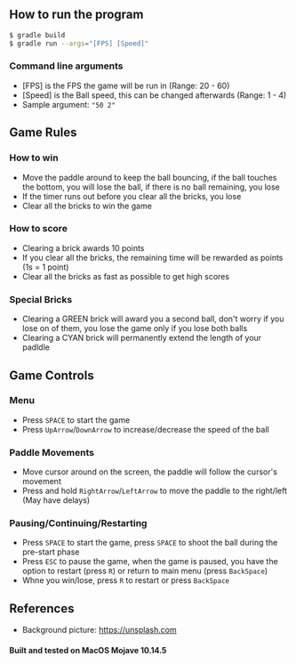 ## How to run the program
```bash
$ gradle build
$ gradle run --args="[FPS] [Speed]"
```
### Command line arguments
* [FPS] is the FPS the game will be run in (Range: 20 - 60)
* [Speed] is the Ball speed, this can be changed afterwards (Range: 1 - 4)
* Sample argument: `"50 2"`

## Game Rules
### How to win
* Move the paddle around to keep the ball bouncing, if the ball touches the bottom, you will lose the ball, if there is no ball remaining, you lose
* If the timer runs out before you clear all the bricks, you lose
* Clear all the bricks to win the game

### How to score
* Clearing a brick awards 10 points
* If you clear all the bricks, the remaining time will be rewarded as points (1s = 1 point)
* Clear all the bricks as fast as possible to get high scores

### Special Bricks
* Clearing a GREEN brick will award you a second ball, don't worry if you lose on of them, you lose the game only if you lose both balls
* Clearing a CYAN brick will permanently extend the length of your padldle

## Game Controls
### Menu
* Press `SPACE` to start the game
* Press `UpArrow`/`DownArrow` to increase/decrease the speed of the ball

### Paddle Movements
* Move cursor around on the screen, the paddle will follow the cursor's movement
* Press and hold `RightArrow`/`LeftArrow` to move the paddle to the right/left (May have delays)

### Pausing/Continuing/Restarting
* Press `SPACE` to start the game, press `SPACE` to shoot the ball during the pre-start phase
* Press `ESC` to pause the game, when the game is paused, you have the option to restart (press `R`) or return to main menu (press `BackSpace`)
* Whne you win/lose, press `R` to restart or press `BackSpace`

## References
* Background picture: https://unsplash.com

#### Built and tested on MacOS Mojave 10.14.5 